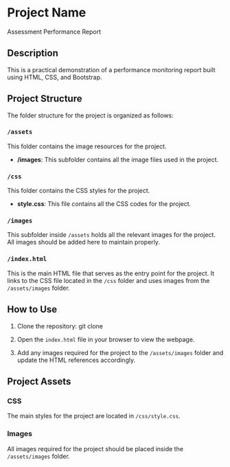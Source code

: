 # Project Name
Assessment Performance Report

## Description
This is a practical demonstration of a performance monitoring report built using HTML, CSS, and Bootstrap.

## Project Structure
The folder structure for the project is organized as follows:


### `/assets`
This folder contains the image resources for the project.

- **/images**: This subfolder contains all the image files used in the project.

### `/css`
This folder contains the CSS styles for the project.

- **style.css**: This file contains all the CSS codes for the project.

### `/images`
This subfolder inside `/assets` holds all the relevant images for the project. All images should be added here to maintain properly.

### `/index.html`
This is the main HTML file that serves as the entry point for the project. It links to the CSS file located in the `/css` folder and uses images from the `/assets/images` folder.

## How to Use
1. Clone the repository:
git clone <repository-url>

2. Open the `index.html` file in your browser to view the webpage.
3. Add any images required for the project to the `/assets/images` folder and update the HTML references accordingly.

## Project Assets

### CSS
The main styles for the project are located in `/css/style.css`.

### Images
All images required for the project should be placed inside the `/assets/images` folder.

